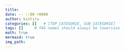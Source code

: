 ```yaml
---
title: 
date: -- ::00 +0900
author: kintiru
categories: []   # [TOP_CATEGORIE, SUB_CATEGORIE]
tags: []     # TAG names should always be lowercase
math: true
mermaid: true
img_path: 
---
```



